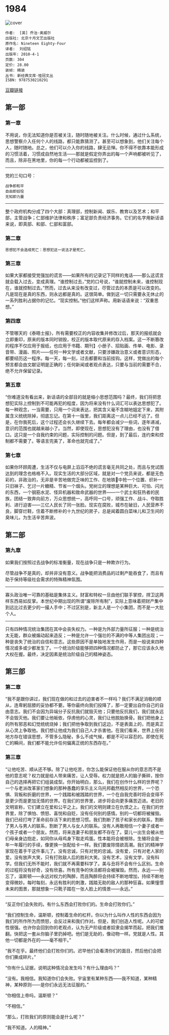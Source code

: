 # 1984
![cover](https://img1.doubanio.com/lpic/s4371408.jpg)

    作者:  [英] 乔治·奥威尔 
    出版社: 北京十月文艺出版社
    原作名: Nineteen Eighty-Four
    译者:  刘绍铭 
    出版年: 2010-4-1
    页数: 304
    定价: 28.00
    装帧: 精装
    丛书: 新经典文库·桂冠文丛
    ISBN: 9787530210291

[豆瓣链接](https://book.douban.com/subject/4820710/)

## 第一部
### 第一章
不用说，你无法知道你是否被关注，随时随地被关注。什么时候，通过什么系统，思想警察介入任何个人的线路，都只能靠猜测了。甚至可以想象到，他们关注每个人，随时随地。总之，他们可以介入你的线路，肆无忌惮。你不得不依靠本能形成的习惯活着，习惯成自然地生活——那就是假定你弄出的每一个声响都被听见了，而且，除非在黑地里，你的每一个行动都被监控到了。

---

党的三句口号：

    战争即和平
    自由即奴役
    无知即力量

---

整个政府机构分成了四个大部：真理部，控制新闻、娱乐、教育以及艺术；和平部，主管战争；仁部维护法律和秩序；富足部负责经济事务。它们的名字用新话语来说，即真部、和部、仁部和富部。

### 第二章

    思想犯不会造成死亡：思想犯这一说法才是死亡。

### 第三章
如果大家都接受党强加的谎言——如果所有的记录记下同样的鬼话——那么这谎言就会载入过去，变成真理。“谁控制过去，”党的口号说，“谁就控制未来，谁控制现在，谁就控制过去。”然而，过去从来没有改变过，尽管过去的本质是可以改变的。凡是现在是真的东西，则永远都是真的。这很简单。做到这一切只需要永无休止的一系列胜利占据你的记忆。“现实控制。”他们这样声称。用新话语来说：“双重思想。”

### 第四章
不管哪天的《泰晤士报》，所有需要校正的内容收集并修改过后，那天的报纸就会立即重印，原来的版本同时销毁，校正的版本取代原来的存入档案。这一不断篡改的程序不仅应用于报纸，也应用于书籍、期刊】小册子、招贴画、传单、电影、录音带、漫画、照片——任何一种文学或者文献，只要涉嫌政治意义或者意识形态，都要经历这一程序。每一天，每一刻，过去都要和当前挂钩。这样，党做出的每个预言都会由文献证明是正确的；任何新闻或者观点表达，只要与当前的需要不合，绝不允许保留记录。

### 第五章
“你难道没有看出来，新话语的全部目的就是缩小思想范围吗？最终，我们将把思想犯实际上控制到不可能再犯的程度，因为将来没有什么词汇可以表达思想犯了。每一种观念，一当需要，只用一个词来表达，把其含义毫不含糊地姐定下来，其附属含义统统除掉，彻底忘记。在第十一版里，我们距离这一点儿已经不远了。但是，在你我死后，这个过程还会长久继续下去。每年都会减少一些词，逐年递减，意识的范围也就越来越小了。当然，即使现在，思想犯没有了理由，也没有了借口。这只是一个自我约束的问题，实际控制的问题。但是，到了最后，连约束和控制都不需要了。等语言完美了，革命也就完成了。”

### 第七章
如果你环顾周遭，生活不仅与电屏上滔滔不绝的谎言毫无共同之处，而且与党试图达到的理念也格格不入。现实生活的大部分区域，就是对一个党员来说，都是无色彩的，非政治的，无非是辛苦地做完乏味的工作、在地铁中抢一个位置、织补一只旧袜子、乞讨一片糖精、节省一个烟头。党树立的理想是某种巨大、可怕、闪光的东西，一个钢筋水泥、怪异机器和致命武器的世界——一个武士和狂热者的民族，团结一致奔向前方，万众思想统一，高呼同一口号，顽强工作、战斗、夺取胜利、进行迫害——三亿人民长了同一张脸。现实在腐败，城市在破旧，人民营养不良，脚穿烂鞋，住着不断修补的十九世纪的房子，总是闻着圆白菜味儿和卫生间的臭味儿，为生活辛苦奔波。

## 第二部
### 第九章
如果我们按照过去战争的标准衡量，现在战争只是一种欺诈行为。

尽管战争不是真的，却并非没有意义。战争能把消费品的过剩产能吞食了，而且有助于保持等级社会需求的特殊精神氛围。

---

寡头政治唯一可靠的基础是集体主义。财富和特权一旦由他们联手掌控，捍卫这两样东西易如反掌。本世纪中期出现的所谓“废除所有制”，实际上意味着把财产集中到远比过去更少的一撮人手中；不过区别是，新主人是一个小集团，而不是一大批个人。

---

只有四种情况统治集团在其中会丧失权力。一种是为外部力量所征服；一种是统治太无能，群众被煽动起来造反；一种是允许一个强壮的不满的中等人集团出现；一种是丧失了统治的自信和意志。这些原因不是单独地发生作用，而是一般说来四种情况或多或少都发生了。一个统治阶级能够把四种情况都防止了，那它应该永久地大权在握。最终，决定因素是统治阶级自己的精神姿态。

## 第三部
### 第二章
“我不是跟你讲过，我们现在做的和过去的迫害者不一样吗？我们不满足消极的顺从，连卑躬屈膝的妥协都不要。等你最终向我们投降了，那一定要出自你自己的自由意志。我们不会因为异端分子反抗我们就毁灭他；只要他反抗我们，我们就永远不会毁灭他。我们要让他皈依，俘虏他的心灵，我们让他脱胎换骨。我们把他身上的所有邪恶和幻觉统统烧掉；我们把他争取到我们这边，不是表面上的，而是真正从心灵上争取他。我们想让他成为我们自己人才杀害他。在我们看来，世界上任何地方存在错误思想，不管多么隐秘，多么不成气候，都是不可以容忍的。即使在死亡的瞬间，我们都不能允许任何偏离正统的东西存在。”

### 第三章
“让他吃苦、顺从还不够。除了让他吃苦，你怎么能保证他在服从你的意志而不是他的意志呢？权力就是给人带来痛苦，让人受辱。权力就是把人的脑子撕碎，按你自己的选择再把它们组装成型。你开始明白，那么，我们在创作什么样的世界呢？一个与老派改革家们想象的那种愚蠢的享乐主义乌托邦截然相反的世界，一个恐惧、背叛和折磨的世界，一个践踏和被践踏的世界，一个在自我完善时将会变得不是更少而是更加无情的世界。在我们的世界里，进步将会向更多痛苦迈进。老旧的文明宣称，它们建立在爱和公平之上。我们的文明则建立在仇恨之上。在我们的世界里，除了惧怕、愤怒、喜悦和自贬，没有任何别的感情。别的一切都将被摧毁。我们已经打垮了革命前存活下来的思想习惯。我们割断了孩子和家长的联系，割断了男人与男人的联系，割断了男人与女人的联系。没有人再敢相信一个妻子或者一个孩子或者一个朋友。然而，将来连妻子和朋友都不存在了。婴儿一出生会被从他们母亲身边抱走，如同你从母鸡身下取走鸡蛋。性本能将会被根除。生殖将会是一年一年履行的手续，像更换一张配给卡一样。我们要废除情欲高潮。我们的精神学家现在着手干这件事儿了。没有忠诚，只有对党的忠诚。没有爱，只有对老人家的爱。没有放声大笑，只有打败敌人后的胜利大笑。没有艺术，没有文学，没有科学。但我们无所不能时，我们就不再需要科学了。美与丑将不会有什么区别。生命的过程将没有好奇，没有欣喜。所有竞争的快活都将会被摧毁。然而，永远——别忘了，温斯顿——永远对权力的陶醉，而且陶醉将会持续不断地增加，持续不断地变得微妙。每时每刻，永远有胜利的刺激，践踏无助的敌人的那种狂喜。如果憧憬未来的图景，那就想象一只靴子踏在一张人脸上的情景——永远。”

---

“反正你们会失败的。有什么东西会打败你们的。生命会打败你们。”

“我们控制生命，温斯顿，控制着生命的杠杆。你以为什么叫作人性的东西会因为我们的所作所为而愤怒，会反过来和我们作对。但是，我们创造人性呢。人的可塑性很强。也许你会回到你的老观点，认为无产阶级或者奴隶会揭竿而起，把我们推翻。快把这一套从你脑子里扔掉吧。他们是无助的，像动物一样。党就是人性。其他一切都是外在的——毫不相干。”

“我不在乎。最终他们会打败你们的。迟早他们会看清你们的面目，然后他们会把你们撕成碎片。”

“你有什么证据，说明这种情况会发生吗？有什么理由吗？”

“没有。我相信。我知道你们会失败。宇宙里有某种东西——我不知道，某种精神，某种原则——是你们永远无法征服的。”

“你相信上帝吗，温斯顿？”

“不相信。”

“那么，打败我们的原则能会是什么呢？”

“我不知道。人的精神。”
